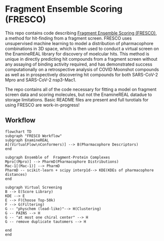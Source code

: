 # Fragment Ensemble Scoring (FRESCO)

This repo contains code describing [Fragment Ensemble Scoring (FRESCO)](), a method for hit-finding from a fragment screen. FRESCO uses unsupervised machine learning to model a distribution of pharmacophore combinations in 3D space, which is then used to conduct a virtual screen on the EnamineREAL library for discovery of moelcular hits. This method is unique in directly predicting hit compounds from a fragment screen without any assaying of binding activity required, and has demonstrated success computationally on a retrospective analysis of COVID Moonshot compounds as well as in prospectively discovering hit compounds for both SARS-CoV-2 Mpro and SARS-CoV-2 nsp3-Mac1.

The repo contains all of the code necessary for fitting a model on fragment screen data and scoring molecules, but not the EnamineREAL datadue to storage limitations. Basic README files are present and full turotials for using FRESCO are work-in-progress!


## Workflow

```mermaid
flowchart TD
subgraph "FRESCO Workflow"
subgraph EnamineREAL
A[(VirtualFlow\nConformers)] --> B(Pharmacophore Descriptors)
end

subgraph Ensemble of  Fragment-Protein Complexes
Mpro[(Mpro)] --> PharmD(Pharmacophore Distributions)
Mac-1[(Mac-1)] --> PharmD
PharmD -- scikit-learn + scipy interp1d--> KDE(KDEs of pharmacophore distances)
end

subgraph Virtual Screening
B --> E(Score Library)
KDE --> E
E --> F(Choose Top-50k)
F --> G(Filtering)
G -- "physchem (lead-like)"--> H(Clustering)
G -- PAINS --> H
G -- "at most one chiral center" --> H
G -- remove duplicate tautomers --> H

end
end
```
